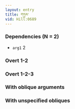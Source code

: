 ```yaml
---
layout: entry
title: གཏུམ་
vid: Hill:0689
---
```

### Dependencies (N = 2)
* `arg1` 2


### Overt 1-2


### Overt 1-2-3


### With oblique arguments


### With unspecified obliques
